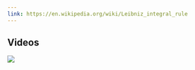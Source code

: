 ```yaml
---
link: https://en.wikipedia.org/wiki/Leibniz_integral_rule
---
```

## Videos
![](https://www.youtube.com/watch?v=wkh1Y7R1sOw)